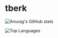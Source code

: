 # tberk
![Anurag's GitHub stats](https://github-readme-stats.vercel.app/api?username=tberk-s&show_icons=true&theme=radical)

![Top Languages](https://github-readme-stats.vercel.app/api/top-langs/?username=tberk-s)
